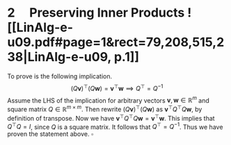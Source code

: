 

# 2     Preserving Inner Products ![[LinAlg-e-u09.pdf#page=1&rect=79,208,515,238|LinAlg-e-u09, p.1]]

To prove is the following implication.
$$
(Q\mathbf{v})^{\top}(Q\mathbf{w}) = \mathbf{v}^{\top}\mathbf{w} \implies Q^{\top} = Q^{-1}
$$
Assume the LHS of the implication for arbitrary vectors $\mathbf{v}, \mathbf{w} \in \mathbb{R}^{m}$ and square matrix $Q \in \mathbb{R}^{m \times m}$. Then rewrite $(Q\mathbf{v})^{\top}(Q\mathbf{w})$ as $\mathbf{v}^{\top}Q^{\top}Q\mathbf{w}$, by definition of transpose. Now we have $\mathbf{v}^{\top}Q^{\top}Q\mathbf{w} =\mathbf{v}^{\top}\mathbf{w}$. This implies that $Q^{\top}Q = I$, since $Q$ is a square matrix. It follows that $Q^{\top} = Q^{-1}$. Thus we have proven the statement above.
$\square$
